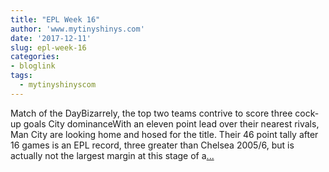 ```yaml
---
title: "EPL Week 16"
author: 'www.mytinyshinys.com'
date: '2017-12-11'
slug: epl-week-16
categories:
- bloglink
tags:
  - mytinyshinyscom
---
```


Match of the DayBizarrely, the top two teams contrive to score three cock-up goals City dominanceWith an eleven point lead over their nearest rivals, Man City are looking home and hosed for the title. Their 46 point tally after 16 games is an EPL record, three greater than Chelsea 2005/6, but is actually not the largest margin at this stage of a[... <i class="fas fa-external-link-alt"></i>](https://www.mytinyshinys.com/2017/12/11/epl-week-16/)

